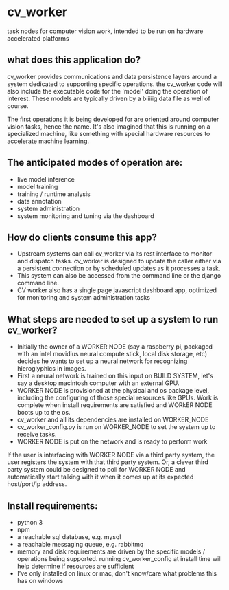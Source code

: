 # cv_worker
task nodes for computer vision work, intended to be run on hardware accelerated platforms


## what does this application do?
cv_worker provides communications and data persistence layers around a system dedicated to supporting specific operations.  the cv_worker code will also include the executable code for the 'model' doing the operation of interest.  These models are typically driven by a biiiiig data file as well of course.  

The first operations it is being developed for are oriented around computer vision tasks, hence the name.  It's also imagined that this is running on a specialized machine, like something with special hardware resources to accelerate machine learning.


## The anticipated modes of operation are:
- live model inference
- model training
- training / runtime analysis
- data annotation
- system administration
- system monitoring and tuning via the dashboard


## How do clients consume this app?
- Upstream systems can call cv_worker via its rest interface to monitor and dispatch tasks.  cv_worker is designed to update the caller either via a persistent connection or by scheduled updates as it processes a task.
- This system can also be accessed from the command line or the django command line.
- CV worker also has a single page javascript dashboard app, optimized for monitoring and system administration tasks


## What steps are needed to set up a system to run cv_worker?
- Initially the owner of a WORKER NODE (say a raspberry pi, packaged with an intel movidius neural compute stick, local disk storage, etc) decides he wants to set up a neural network for recognizing hieroglyphics in images.
- First a neural network is trained on this input on BUILD SYSTEM, let's say a desktop macintosh computer with an external GPU.
- WORKER NODE is provisioned at the physical and os package level, including the configuring of those special resources like GPUs.  Work is complete when install requirements are satisfied and WORkER NODE boots up to the os.
- cv_worker and all its dependencies are installed on WORKER_NODE
- cv_worker_config.py is run on WORKER_NODE to set the system up to receive tasks.
- WORKER NODE is put on the network and is ready to perform work

If the user is interfacing with WORKER NODE via a third party system, the user registers the system with that third party system.  Or, a clever third party system could be designed to poll for WORKER NODE and automatically start talking with it when it comes up at its expected host/port/ip address.


## Install requirements:
- python 3
- npm
- a reachable sql database, e.g. mysql
- a reachable messaging queue, e.g. rabbitmq
- memory and disk requirements are driven by the specific models / operations being supported.  running cv_worker_config at install time will help determine if resources are sufficient
- I've only installed on linux or mac, don't know/care what problems this has on windows
